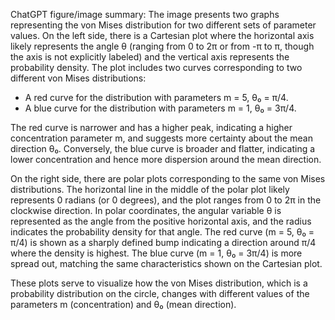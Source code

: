 ChatGPT figure/image summary: The image presents two graphs representing the von Mises distribution for two different sets of parameter values. On the left side, there is a Cartesian plot where the horizontal axis likely represents the angle θ (ranging from 0 to 2π or from -π to π, though the axis is not explicitly labeled) and the vertical axis represents the probability density. The plot includes two curves corresponding to two different von Mises distributions:

- A red curve for the distribution with parameters m = 5, θ₀ = π/4.
- A blue curve for the distribution with parameters m = 1, θ₀ = 3π/4.

The red curve is narrower and has a higher peak, indicating a higher concentration parameter m, and suggests more certainty about the mean direction θ₀. Conversely, the blue curve is broader and flatter, indicating a lower concentration and hence more dispersion around the mean direction.

On the right side, there are polar plots corresponding to the same von Mises distributions. The horizontal line in the middle of the polar plot likely represents 0 radians (or 0 degrees), and the plot ranges from 0 to 2π in the clockwise direction. In polar coordinates, the angular variable θ is represented as the angle from the positive horizontal axis, and the radius indicates the probability density for that angle. The red curve (m = 5, θ₀ = π/4) is shown as a sharply defined bump indicating a direction around π/4 where the density is highest. The blue curve (m = 1, θ₀ = 3π/4) is more spread out, matching the same characteristics shown on the Cartesian plot.

These plots serve to visualize how the von Mises distribution, which is a probability distribution on the circle, changes with different values of the parameters m (concentration) and θ₀ (mean direction).